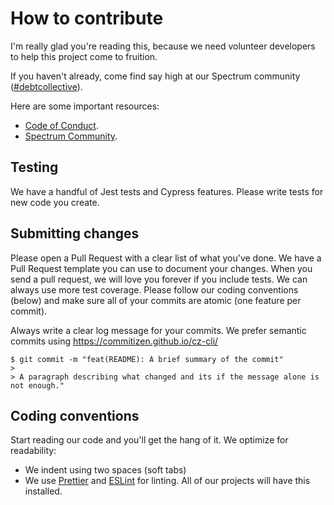 # How to contribute

I'm really glad you're reading this, because we need volunteer developers to help this project come to fruition.

If you haven't already, come find say high at our Spectrum community ([#debtcollective](https://spectrum.chat/debtcollective)).

Here are some important resources:

- [Code of Conduct](./CODE_OF_CONDUCT.md).
- [Spectrum Community](https://spectrum.chat/debtcollective).

## Testing

We have a handful of Jest tests and Cypress features. Please write tests for new code you create.

## Submitting changes

Please open a Pull Request with a clear list of what you've done. We have a Pull Request template you can use to document your changes. When you send a pull request, we will love you forever if you include tests. We can always use more test coverage. Please follow our coding conventions (below) and make sure all of your commits are atomic (one feature per commit).

Always write a clear log message for your commits. We prefer semantic commits using https://commitizen.github.io/cz-cli/

    $ git commit -m "feat(README): A brief summary of the commit"
    >
    > A paragraph describing what changed and its if the message alone is not enough."

## Coding conventions

Start reading our code and you'll get the hang of it. We optimize for readability:

- We indent using two spaces (soft tabs)
- We use [Prettier](https://github.com/prettier/prettier) and [ESLint](https://github.com/eslint/eslint) for linting. All of our projects will have this installed.
